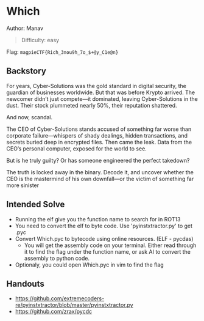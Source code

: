 # Which

Author: Manav

>Difficulty: easy

Flag: `magpieCTF{Rich_3nou9h_7o_$+@y_C1e@n}`

## Backstory

For years, Cyber-Solutions was the gold standard in digital security, the guardian of businesses worldwide. But that was before Krypto arrived. The newcomer didn’t just compete—it dominated, leaving Cyber-Solutions in the dust. Their stock plummeted nearly 50%, their reputation shattered.

And now, scandal.

The CEO of Cyber-Solutions stands accused of something far worse than corporate failure—whispers of shady dealings, hidden transactions, and secrets buried deep in encrypted files. Then came the leak. Data from the CEO’s personal computer, exposed for the world to see.

But is he truly guilty? Or has someone engineered the perfect takedown?

The truth is locked away in the binary. Decode it, and uncover whether the CEO is the mastermind of his own downfall—or the victim of something far more sinister

## Intended Solve

- Running the elf give you the function name to search for in ROT13
- You need to convert the elf to byte code. Use 'pyinstxtractor.py' to get .pyc
- Convert Which.pyc to bytecode using online resources. (ELF - pycdas)
    - You will get the assembly code on your terminal. Either read through it to find the flag
    under the function name, or ask AI to convert the assembly to python code.
- Optionaly, you could open Which.pyc in vim to find the flag

## Handouts

- https://github.com/extremecoders-re/pyinstxtractor/blob/master/pyinstxtractor.py
- https://github.com/zrax/pycdc